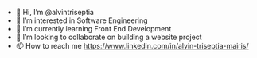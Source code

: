 - 👋 Hi, I’m @alvintriseptia
- 👀 I’m interested in Software Engineering
- 🌱 I’m currently learning Front End Development
- 💞️ I’m looking to collaborate on building a website project
- 📫 How to reach me https://www.linkedin.com/in/alvin-triseptia-mairis/

<!---
alvintriseptia/alvintriseptia is a ✨ special ✨ repository because its `README.md` (this file) appears on your GitHub profile.
You can click the Preview link to take a look at your changes.
--->
